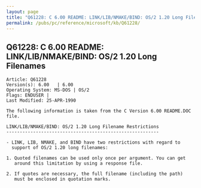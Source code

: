 ```yaml
---
layout: page
title: "Q61228: C 6.00 README: LINK/LIB/NMAKE/BIND: OS/2 1.20 Long Filenames"
permalink: /pubs/pc/reference/microsoft/kb/Q61228/
---
```


## Q61228: C 6.00 README: LINK/LIB/NMAKE/BIND: OS/2 1.20 Long Filenames

	Article: Q61228
	Version(s): 6.00   | 6.00
	Operating System: MS-DOS | OS/2
	Flags: ENDUSER |
	Last Modified: 25-APR-1990
	
	The following information is taken from the C Version 6.00 README.DOC
	file.
	
	LINK/LIB/NMAKE/BIND: OS/2 1.20 Long Filename Restrictions
	---------------------------------------------------------
	
	- LINK, LIB, NMAKE, and BIND have two restrictions with regard to
	  support of OS/2 1.20 long filenames:
	
	1. Quoted filenames can be used only once per argument. You can get
	   around this limitation by using a response file.
	
	2. If quotes are necessary, the full filename (including the path)
	   must be enclosed in quotation marks.
